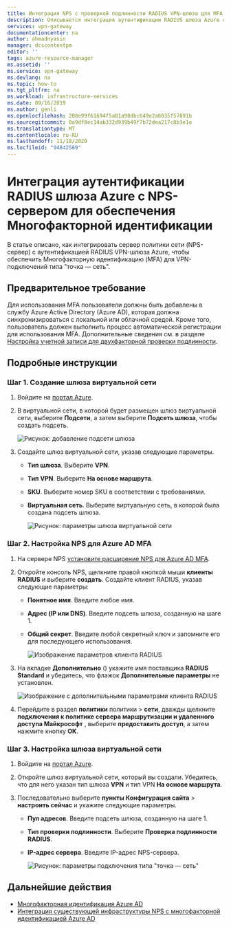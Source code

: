 ```yaml
---
title: Интеграция NPS с проверкой подлинности RADIUS VPN-шлюза для MFA
description: Описывается интеграция аутентификации RADIUS шлюза Azure с NPS-сервером для обеспечения Многофакторной идентификации.
services: vpn-gateway
documentationcenter: na
author: ahmadnyasin
manager: dcscontentpm
editor: ''
tags: azure-resource-manager
ms.assetid: ''
ms.service: vpn-gateway
ms.devlang: na
ms.topic: how-to
ms.tgt_pltfrm: na
ms.workload: infrastructure-services
ms.date: 09/16/2019
ms.author: genli
ms.openlocfilehash: 208e99f61694f5a81a98dbc649e2a6035f57891b
ms.sourcegitcommit: 0a9df8ec14ab332d939b49f7b72dea217c8b3e1e
ms.translationtype: MT
ms.contentlocale: ru-RU
ms.lasthandoff: 11/18/2020
ms.locfileid: "94842589"
---
```

# <a name="integrate-azure-vpn-gateway-radius-authentication-with-nps-server-for-multi-factor-authentication"></a>Интеграция аутентификации RADIUS шлюза Azure с NPS-сервером для обеспечения Многофакторной идентификации 

В статье описано, как интегрировать сервер политики сети (NPS-сервер) с аутентификацией RADIUS VPN-шлюза Azure, чтобы обеспечить Многофакторную идентификацию (MFA) для VPN-подключений типа "точка — сеть". 

## <a name="prerequisite"></a>Предварительное требование

Для использования MFA пользователи должны быть добавлены в службу Azure Active Directory (Azure AD), которая должна синхронизироваться с локальной или облачной средой. Кроме того, пользователь должен выполнить процесс автоматической регистрации для использования MFA.  Дополнительные сведения см. в разделе [Настройка учетной записи для двухфакторной проверки подлинности](../active-directory/user-help/multi-factor-authentication-end-user-first-time.md).

## <a name="detailed-steps"></a>Подробные инструкции

### <a name="step-1-create-a-virtual-network-gateway"></a>Шаг 1. Создание шлюза виртуальной сети

1. Войдите на [портал Azure](https://portal.azure.com).
2. В виртуальной сети, в которой будет размещен шлюз виртуальной сети, выберите **Подсети**, а затем выберите **Подсеть шлюза**, чтобы создать подсеть. 

    ![Рисунок: добавление подсети шлюза](./media/vpn-gateway-radiuis-mfa-nsp/gateway-subnet.png)
3. Создайте шлюз виртуальной сети, указав следующие параметры.

    - **Тип шлюза**. Выберите **VPN**.
    - **Тип VPN**. Выберите **На основе маршрута**.
    - **SKU**. Выберите номер SKU в соответствии с требованиями.
    - **Виртуальная сеть**. Выберите виртуальную сеть, в которой была создана подсеть шлюза.

        ![Рисунок: параметры шлюза виртуальной сети](./media/vpn-gateway-radiuis-mfa-nsp/create-vpn-gateway.png)


 
### <a name="step-2-configure-the-nps-for-azure-ad-mfa"></a>Шаг 2. Настройка NPS для Azure AD MFA

1. На сервере NPS [установите расширение NPS для Azure AD MFA](../active-directory/authentication/howto-mfa-nps-extension.md#install-the-nps-extension).
2. Откройте консоль NPS, щелкните правой кнопкой мыши **клиенты RADIUS** и выберите **создать**. Создайте клиент RADIUS, указав следующие параметры:

    - **Понятное имя**. Введите любое имя.
    - **Адрес (IP или DNS)**. Введите подсеть шлюза, созданную на шаге 1.
    - **Общий секрет**. Введите любой секретный ключ и запомните его для последующего использования.

      ![Изображение параметров клиента RADIUS](./media/vpn-gateway-radiuis-mfa-nsp/create-radius-client1.png)

 
3.  На вкладке **Дополнительно** () укажите имя поставщика **RADIUS Standard** и убедитесь, что флажок **Дополнительные параметры** не установлен.

    ![Изображение с дополнительными параметрами клиента RADIUS](./media/vpn-gateway-radiuis-mfa-nsp/create-radius-client2.png)

4. Перейдите в раздел **политики** политики  >  **сети**, дважды щелкните **подключения к политике сервера маршрутизации и удаленного доступа Майкрософт** , выберите **предоставить доступ**, а затем нажмите кнопку **ОК**.

### <a name="step-3-configure-the-virtual-network-gateway"></a>Шаг 3. Настройка шлюза виртуальной сети

1. Войдите на [портал Azure](https://portal.azure.com).
2. Откройте шлюз виртуальной сети, который вы создали. Убедитесь, что для него указан тип шлюза **VPN** и тип VPN **На основе маршрута**.
3. Последовательно выберите **пункты Конфигурация сайта**  >  **настроить сейчас** и укажите следующие параметры.

    - **Пул адресов**. Введите подсеть шлюза, созданную на шаге 1.
    - **Тип проверки подлинности**. Выберите **Проверка подлинности RADIUS**.
    - **IP-адрес сервера**. Введите IP-адрес NPS-сервера.

      ![Рисунок: параметры подключения типа "точка — сеть"](./media/vpn-gateway-radiuis-mfa-nsp/configure-p2s.png)

## <a name="next-steps"></a>Дальнейшие действия

- [Многофакторная идентификация Azure AD](../active-directory/authentication/concept-mfa-howitworks.md)
- [Интеграция существующей инфраструктуры NPS с многофакторной идентификацией Azure AD](../active-directory/authentication/howto-mfa-nps-extension.md)